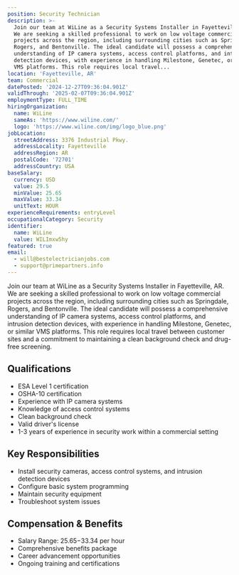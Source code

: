 ```yaml
---
position: Security Technician
description: >-
  Join our team at WiLine as a Security Systems Installer in Fayetteville, AR.
  We are seeking a skilled professional to work on low voltage commercial
  projects across the region, including surrounding cities such as Springdale,
  Rogers, and Bentonville. The ideal candidate will possess a comprehensive
  understanding of IP camera systems, access control platforms, and intrusion
  detection devices, with experience in handling Milestone, Genetec, or similar
  VMS platforms. This role requires local travel...
location: 'Fayetteville, AR'
team: Commercial
datePosted: '2024-12-27T09:36:04.901Z'
validThrough: '2025-02-07T09:36:04.901Z'
employmentType: FULL_TIME
hiringOrganization:
  name: WiLine
  sameAs: 'https://www.wiline.com/'
  logo: 'https://www.wiline.com/img/logo_blue.png'
jobLocation:
  streetAddress: 3376 Industrial Pkwy.
  addressLocality: Fayetteville
  addressRegion: AR
  postalCode: '72701'
  addressCountry: USA
baseSalary:
  currency: USD
  value: 29.5
  minValue: 25.65
  maxValue: 33.34
  unitText: HOUR
experienceRequirements: entryLevel
occupationalCategory: Security
identifier:
  name: WiLine
  value: WILImxw5hy
featured: true
email:
  - will@bestelectricianjobs.com
  - support@primepartners.info
---
```




Join our team at WiLine as a Security Systems Installer in Fayetteville, AR. We are seeking a skilled professional to work on low voltage commercial projects across the region, including surrounding cities such as Springdale, Rogers, and Bentonville. The ideal candidate will possess a comprehensive understanding of IP camera systems, access control platforms, and intrusion detection devices, with experience in handling Milestone, Genetec, or similar VMS platforms. This role requires local travel between customer sites and a commitment to maintaining a clean background check and drug-free screening.

## Qualifications

- ESA Level 1 certification
- OSHA-10 certification
- Experience with IP camera systems
- Knowledge of access control systems
- Clean background check
- Valid driver's license
- 1-3 years of experience in security work within a commercial setting

## Key Responsibilities

- Install security cameras, access control systems, and intrusion detection devices
- Configure basic system programming
- Maintain security equipment
- Troubleshoot system issues

## Compensation & Benefits

- Salary Range: $25.65-$33.34 per hour
- Comprehensive benefits package
- Career advancement opportunities
- Ongoing training and certifications
